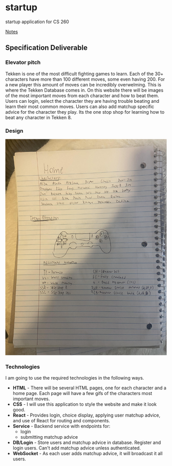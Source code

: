 # startup
startup application for CS 260

[Notes](notes.md)

## Specification Deliverable

### Elevator pitch

Tekken is one of the most difficult fighting games to learn. Each of the 30+ characters have more than 100 different moves, some even having 200. For a new player this amount of moves can be incredibly overwelming. This is where the Tekken Database comes in. On this website there will be images of the most important moves from each character and how to beat them. Users can login, select the character they are having trouble beating and learn their most common moves. Users can also add matchup specific advice for the character they play. Its the one stop shop for learning how to beat any character in Tekken 8.

### Design

![Design](mock.jpg)

### Technologies

I am going to use the required technologies in the following ways.

- **HTML** - There will be several HTML pages, one for each character and a home page. Each page will have a few gifs of the characters most important moves.
- **CSS** - I will use this application to style the website and make it look good.
- **React** - Provides login, choice display, applying user matchup advice, and use of React for routing and components.
- **Service** - Backend service with endpoints for:
  - login
  - submitting matchup advice
- **DB/Login** - Store users and matchup advice in database. Register and login users. Can't add matchup advice unless authenticated.
- **WebSocket** - As each user adds matchup advice, it will broadcast it all users.
